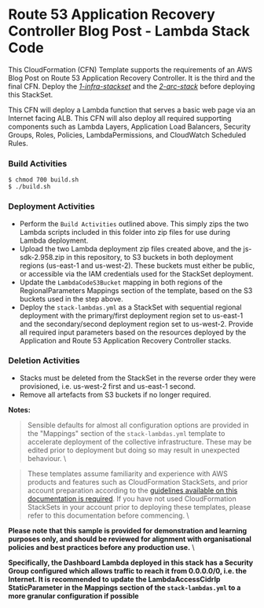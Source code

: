 # Route 53 Application Recovery Controller Blog Post - Lambda Stack Code

This CloudFormation (CFN) Template supports the requirements of an AWS Blog Post on Route 53 Application Recovery Controller. It is the third and the final CFN. Deploy the *[1-infra-stackset](https://github.com/aws-samples/route-53-application-recovery-controller/single-region/1-infra-stackset/)* and the *[2-arc-stack](hhttps://github.com/aws-samples/route-53-application-recovery-controller/single-region/2-arc-stack)* before deploying this StackSet.

This CFN will deploy a Lambda function that serves a basic web page via an Internet facing ALB. This CFN will also deploy all required supporting components such as Lambda Layers, Application Load Balancers, Security Groups, Roles, Policies, LambdaPermissions, and CloudWatch Scheduled Rules.

### Build Activities
```
$ chmod 700 build.sh
$ ./build.sh
```

### Deployment Activities
* Perform the `Build Activities` outlined above. This simply zips the two Lambda scripts included in this folder into zip files for use during Lambda deployment.
* Upload the two Lambda deployment zip files created above, and the js-sdk-2.958.zip in this repository, to S3 buckets in both deployment regions (us-east-1 and us-west-2). These buckets must either be public, or accessible via the IAM credentials used for the StackSet deployment.
* Update the `LambdaCodeS3Bucket` mapping in both regions of the RegionalParameters Mappings section of the template, based on the S3 buckets used in the step above.
* Deploy the `stack-lambdas.yml` as a StackSet with sequential regional deployment with the primary/first deployment region set to us-east-1 and the secondary/second deployment region set to us-west-2. Provide all required input parameters based on the resources deployed by the Application and Route 53 Application Recovery Controller stacks.

### Deletion Activities
* Stacks must be deleted from the StackSet in the reverse order they were provisioned, i.e. us-west-2 first and us-east-1 second.
* Remove all artefacts from S3 buckets if no longer required.

**Notes:**

> Sensible defaults for almost all configuration options are provided in the "Mappings" section of the `stack-lambdas.yml` template to accelerate deployment of the collective infrastructure. These may be edited prior to deployment but doing so may result in unexpected behaviour. \

> These templates assume familiarity and experience with AWS products and features such as CloudFormation StackSets, and prior account preparation according to the [guidelines available on this documentation is required](https://docs.aws.amazon.com/AWSCloudFormation/latest/UserGuide/stacksets-prereqs-self-managed.html). If you have not used CloudFormation StackSets in your account prior to deploying these templates, please refer to this documentation before commencing. \


**Please note that this sample is provided for demonstration and learning purposes only, and should be reviewed for alignment with organisational policies and best practices before any production use.** \

**Specifically, the Dashboard Lambda deployed in this stack has a Security Group configured which allows traffic to reach it from 0.0.0.0/0, i.e. the Internet. It is recommended to update the LambdaAccessCidrIp StaticParameter in the Mappings section of the `stack-lambdas.yml` to a more granular configuration if possible**
